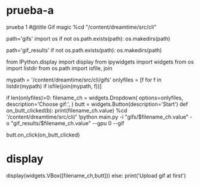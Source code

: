 # prueba-a
prueba 1
#@title Gif magic
%cd "/content/dreamtime/src/cli"


path='gifs'
import os
if not os.path.exists(path):
    os.makedirs(path)

path='gif_results'
if not os.path.exists(path):
    os.makedirs(path)

from IPython.display import display
from ipywidgets import widgets
from os import listdir
from os.path import isfile, join

mypath = '/content/dreamtime/src/cli/gifs'
onlyfiles = [f for f in listdir(mypath) if isfile(join(mypath, f))]

if len(onlyfiles)>0:
  filename_ch = widgets.Dropdown(
      options=onlyfiles,
      description='Choose gif:',
  )
  butt = widgets.Button(description='Start')
  def on_butt_clicked(b):
      print(filename_ch.value)
      %cd '/content/dreamtime/src/cli/'
      !python main.py -i "gifs/$filename_ch.value" -o "gif_results/$filename_ch.value" --gpu 0 --gif
  

  butt.on_click(on_butt_clicked)
  # display
  display(widgets.VBox([filename_ch,butt]))
else:
  print('Upload gif at first')


